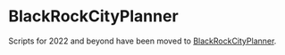 # BlackRockCityPlanner

Scripts for 2022 and beyond have been moved to [BlackRockCityPlanner](https://github.com/iBurnApp/BlackRockCityPlanner).